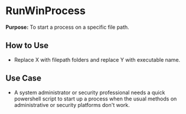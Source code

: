 # RunWinProcess

**Purpose:** To start a process on a specific file path.

## How to Use
* Replace X with filepath folders and replace Y with executable name.

## Use Case
* A system administrator or security professional needs a quick powershell script to start up a process when the usual methods on administrative or security platforms don't work.
